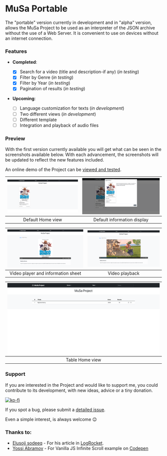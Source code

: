 # MuSa Portable
The "portable" version currently in development and in "alpha" version, allows the MuSa Project to be used as an interpreter of the JSON archive without the use of a Web Server. It is convenient to use on devices without an internet connection.

### Features

-	**Completed**:

    - [x] Search for a video (title and description-if any) (*in testing*)
    - [x] Filter by Genre (*in testing*)
    - [x] Filter by Year (*in testing*)
    - [x] Pagination of results (*in testing*)

-	**Upcoming**:

    - [ ] Language customization for texts (*in development*)
    - [ ] Two different views (*in development*)
    - [ ] Different template
    - [ ] Integration and playback of audio files

### Preview

With the first version currently available you will get what can be seen in the screenshots available below.
With each advancement, the screenshots will be updated to reflect the new features included.

An online demo of the Project can be [viewed and tested](https://www.hackworld.it/demo/musa/).

| <img src="./screenshots/Home.png" /> | <img src="./screenshots/Info.png" /> |
| :---: | :---: |
| Default Home view | Default information display |

| <img src="./screenshots/Preview.png" /> | <img src="./screenshots/Video.png" /> |
| :---: | :---: |
| Video player and information sheet | Video playback |

| <img src="./screenshots/Table-view.png" /> |
| :---: |
| Table Home view |

### Support

If you are interested in the Project and would like to support me, you could contribute to its development, with new ideas, advice or a tiny donation.

[![ko-fi](https://ko-fi.com/img/githubbutton_sm.svg)](https://ko-fi.com/Y8Y4GQ3V4)

If you spot a bug, please submit a [detailed issue](https://github.com/A35G/MuSa-Portable/issues/new?assignees=&labels=bug%2Cunconfirmed&template=bug_report.yml).

Even a simple interest, is always welcome :wink:

### Thanks to:

- [Elusoji sodeeq](https://github.com/sdkcodes) - For his article in [LogRocket](https://blog.logrocket.com/how-to-create-a-framework-agnostic-javascript-plugin/).
- [Yossi Abramov](https://yossiabramov.com/) - For Vanilla JS Infinite Scroll example on [Codepen](https://codepen.io/yossi_abramov/pen/WNxzzEq)
